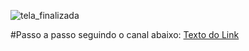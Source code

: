 ![tela_finalizada](https://github.com/user-attachments/assets/f148aa1b-a8e8-4ecf-a9f4-d7368bbdaeda)


#Passo a passo seguindo  o canal abaixo: 
[Texto do Link]([URL-do-link](https://www.youtube.com/@codandocomamor/videos))
